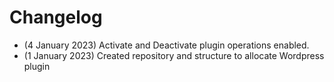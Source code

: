 # Changelog

- (4 January 2023) Activate and Deactivate plugin operations enabled.
- (1 January 2023) Created repository and structure to allocate Wordpress plugin
